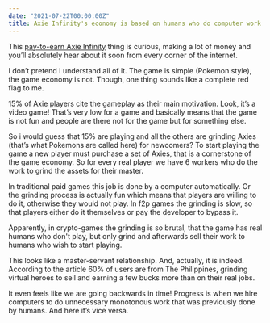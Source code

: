 ```yaml
---
date: "2021-07-22T00:00:00Z"
title: Axie Infinity's economy is based on humans who do computer work
---
```


This [pay-to-earn Axie Infinity](https://www.notboring.co/p/infinity-revenue-infinity-possibilities) thing is curious, making a lot of money and you’ll absolutely hear about it soon from every corner of the internet.

I don’t pretend I understand all of it. The game is simple (Pokemon style), the game economy is not. Though, one thing sounds like a complete red flag to me.

15% of Axie players cite the gameplay as their main motivation. Look, it’s a video game! That’s very low for a game and basically means that the game is not fun and people are there not for the game but for something else.

So i would guess that 15% are playing and all the others are grinding Axies (that’s what Pokemons are called here) for newcomers? To start playing the game a new player must purchase a set of Axies, that is a cornerstone of the game economy. So for every real player we have 6 workers who do the work to grind the assets for their master.

In traditional paid games this job is done by a computer automatically. Or the grinding process is actually fun which means that players are willing to do it, otherwise they would not play. In f2p games the grinding is slow, so that players either do it themselves or pay the developer to bypass it.

Apparently, in crypto-games the grinding is so brutal, that the game has real humans who don't play, but only grind and afterwards sell their work to humans who wish to start playing.

This looks like a master-servant relationship. And, actually, it is indeed. According to the article 60% of users are from The Philippines, grinding virtual heroes to sell and earning a few bucks more than on their real jobs.

It even feels like we are going backwards in time! Progress is when we hire computers to do unnecessary monotonous work that was previously done by humans. And here it’s vice versa.